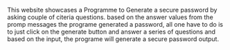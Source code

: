 This website showcases a Programme to Generate a secure password by asking couple of citeria questions.
based on the answer values from the promp messages the programe generated a password,
all one have to do is to just click on the generate button and answer a series of questions and based on the input,
the programe will generate a secure password output.
